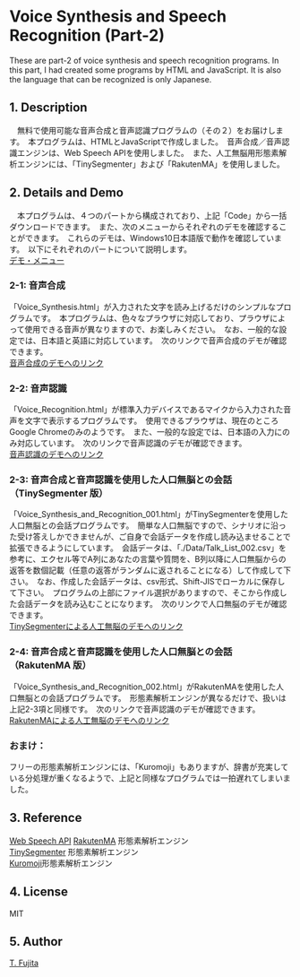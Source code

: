 # Voice Synthesis and Speech Recognition (Part-2)
These are part-2 of voice synthesis and speech recognition programs. In this part, I had created some programs by HTML and JavaScript. It is also the language that can be recognized is only Japanese.

## 1. Description
　無料で使用可能な音声合成と音声認識プログラムの（その２）をお届けします。　本プログラムは、HTMLとJavaScriptで作成しました。　音声合成／音声認識エンジンは、Web Speech APIを使用しました。　また、人工無脳用形態素解析エンジンには、「TinySegmenter」および「RakutenMA」を使用しました。

## 2. Details and Demo
　本プログラムは、４つのパートから構成されており、上記「Code」から一括ダウンロードできます。　また、次のメニューからそれぞれのデモを確認することができます。　これらのデモは、Windows10日本語版で動作を確認しています。　以下にそれぞれのパートについて説明します。  
 [デモ・メニュー](https://to-fujita.github.io/Voice-Synthesis-and-Speech-Recognition_-Part_2-/index.html)  

### 2-1: 音声合成
「Voice_Synthesis.html」が入力された文字を読み上げるだけのシンプルなプログラムです。　本プログラムは、色々なプラウザに対応しており、プラウザによって使用できる音声が異なりますので、お楽しみください。　なお、一般的な設定では、日本語と英語に対応しています。　次のリンクで音声合成のデモが確認できます。  
[音声合成のデモへのリンク](https://to-fujita.github.io/Voice-Synthesis-and-Speech-Recognition_-Part_2-/Voice_Synthesis.html)  

### 2-2: 音声認識
「Voice_Recognition.html」が標準入力デバイスであるマイクから入力された音声を文字で表示するプログラムです。　使用できるプラウザは、現在のところGoogle Chromeのみのようです。　また、一般的な設定では、日本語の入力にのみ対応しています。　次のリンクで音声認識のデモが確認できます。  
[音声認識のデモへのリンク](https://to-fujita.github.io/Voice-Synthesis-and-Speech-Recognition_-Part_2-/Voice_Recognition.html)  

### 2-3: 音声合成と音声認識を使用した人口無脳との会話（TinySegmenter 版）
「Voice_Synthesis_and_Recognition_001.html」がTinySegmenterを使用した人口無脳との会話プログラムです。　簡単な人口無脳ですので、シナリオに沿った受け答えしかできませんが、ご自身で会話データを作成し読み込ませることで拡張できるようにしています。　会話データは、「./Data/Talk_List_002.csv」を参考に、エクセル等でA列にあなたの言葉や質問を、B列以降に人口無脳からの返答を数個記載（任意の返答がランダムに返されることになる）して作成して下さい。　なお、作成した会話データは、csv形式、Shift-JISでローカルに保存して下さい。　プログラムの上部にファイル選択がありますので、そこから作成した会話データを読み込むことになります。　次のリンクで人口無脳のデモが確認できます。  
[TinySegmenterによる人工無脳のデモへのリンク](https://to-fujita.github.io/Voice-Synthesis-and-Speech-Recognition_-Part_2-/Voice_Synthesis_and_Recognition_001.html)  

### 2-4: 音声合成と音声認識を使用した人口無脳との会話（RakutenMA 版）
「Voice_Synthesis_and_Recognition_002.html」がRakutenMAを使用した人口無脳との会話プログラムです。　形態素解析エンジンが異なるだけで、扱いは上記2-3項と同様です。　次のリンクで音声認識のデモが確認できます。  
[RakutenMAによる人工無脳のデモへのリンク](https://to-fujita.github.io/Voice-Synthesis-and-Speech-Recognition_-Part_2-/Voice_Synthesis_and_Recognition_002.html)  

### おまけ：
フリーの形態素解析エンジンには、「Kuromoji」もありますが、辞書が充実している分処理が重くなるようで、上記と同様なプログラムでは一拍遅れてしまいました。  

## 3. Reference
[Web Speech API](https://developer.mozilla.org/ja/docs/Web/API/Web_Speech_API)
[RakutenMA](https://github.com/rakuten-nlp/rakutenma/blob/master/README-ja.md) 形態素解析エンジン  
[TinySegmenter](http://chasen.org/~taku/software/TinySegmenter/) 形態素解析エンジン  
[Kuromoji](https://www.atilika.com/ja/kuromoji/)形態素解析エンジン  

## 4. License
MIT  

## 5. Author
[T. Fujita](https://github.com/To-Fujita)  
